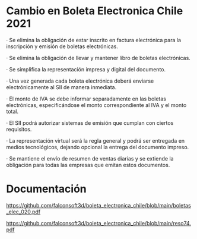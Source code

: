 # Cambio en Boleta Electronica Chile 2021

· Se elimina la obligación de estar inscrito en factura electrónica para la inscripción y emisión de boletas electrónicas.

· Se elimina la obligación de llevar y mantener libro de boletas electrónicas.

· Se simplifica la representación impresa y digital del documento.

· Una vez generada cada boleta electrónica deberá enviarse electrónicamente al SII de manera inmediata.

· El monto de IVA se debe informar separadamente en las boletas electrónicas, especificándose el monto correspondiente al IVA y el monto total.

· El SII podrá autorizar sistemas de emisión que cumplan con ciertos requisitos.

· La representación virtual será la regla general y podrá ser entregada en medios tecnológicos, dejando opcional la entrega del documento impreso.

· Se mantiene el envío de resumen de ventas diarias y se extiende la obligación para todas las empresas que emitan estos documentos.

# Documentación
https://github.com/falconsoft3d/boleta_electronica_chile/blob/main/boletas_elec_020.pdf

https://github.com/falconsoft3d/boleta_electronica_chile/blob/main/reso74.pdf
